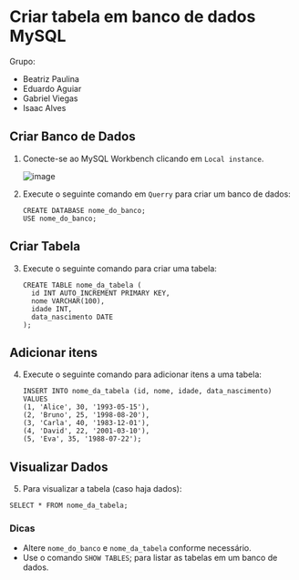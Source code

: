 # Criar tabela em banco de dados MySQL

Grupo:
  - Beatriz Paulina
  - Eduardo Aguiar
  - Gabriel Viegas
  - Isaac Alves


## Criar Banco de Dados

  1. Conecte-se ao MySQL Workbench clicando em `Local instance`.

     ![image](https://github.com/user-attachments/assets/9868dbd8-9bfa-4433-9f74-98403e3ad44a)


  3. Execute o seguinte comando em `Querry` para criar um banco de dados:
     ```MySQL
     CREATE DATABASE nome_do_banco;
     USE nome_do_banco;
     ```

## Criar Tabela

3. Execute o seguinte comando para criar uma tabela:
    ```MySQL
    CREATE TABLE nome_da_tabela (
      id INT AUTO_INCREMENT PRIMARY KEY,
      nome VARCHAR(100),
      idade INT,
      data_nascimento DATE
    );
    ```

## Adicionar itens

4. Execute o seguinte comando para adicionar itens a uma tabela:
   ```MySQL
   INSERT INTO nome_da_tabela (id, nome, idade, data_nascimento) VALUES
   (1, 'Alice', 30, '1993-05-15'),
   (2, 'Bruno', 25, '1998-08-20'),
   (3, 'Carla', 40, '1983-12-01'),
   (4, 'David', 22, '2001-03-10'),
   (5, 'Eva', 35, '1988-07-22');
   ```

    
## Visualizar Dados

5. Para visualizar a tabela (caso haja dados):
  ```MySQL
  SELECT * FROM nome_da_tabela;
  ```

### Dicas
  - Altere `nome_do_banco` e `nome_da_tabela` conforme necessário.
  - Use o comando `SHOW TABLES`; para listar as tabelas em um banco de dados.



